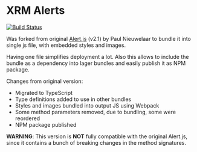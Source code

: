 # XRM Alerts

[![Build Status](https://dev.azure.com/zhaparoff/xrm-alerts/_apis/build/status/xrm-alerts?branchName=master)](https://dev.azure.com/zhaparoff/xrm-alerts/_build/latest?definitionId=7&branchName=master)

Was forked from original [Alert.js](https://github.com/PaulNieuwelaar/alertjs) (v2.1) by Paul Nieuwelaar to bundle it into single js file, with embedded styles and images.

Having one file simplifies deployment a lot. Also this allows to include the bundle as a dependency into lager bundles and easily publish it as NPM package.


Changes from original version:
 - Migrated to TypeScript
 - Type definitions added to use in other bundles
 - Styles and images bundled into output JS using Webpack
 - Some method parameters removed, due to bundling, some were reordered
 - NPM package published


**WARNING**: This version is **NOT** fully compatible with the original Alert.js, since it contains a bunch of breaking changes in the method signatures.
